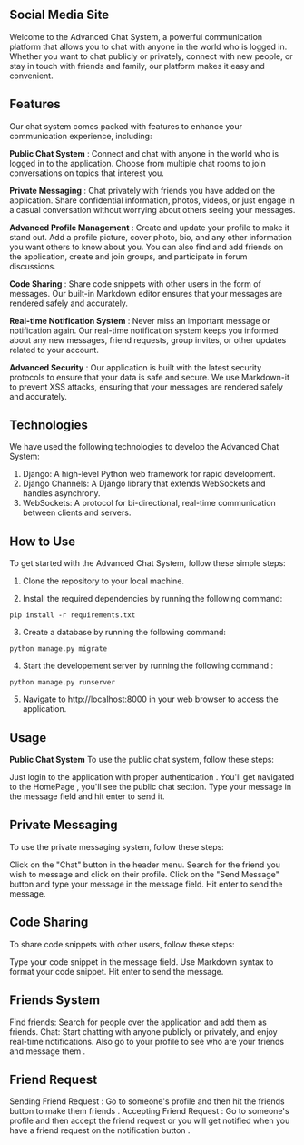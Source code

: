 ## **Social Media Site**

Welcome to the Advanced Chat System, a powerful communication platform that allows you to chat with anyone in the world who is logged in. Whether you want to chat publicly or privately, connect with new people, or stay in touch with friends and family, our platform makes it easy and convenient.

## Features

Our chat system comes packed with features to enhance your communication experience, including:

**Public Chat System** : Connect and chat with anyone in the world who is logged in to the application. Choose from multiple chat rooms to join conversations on topics that interest you.

**Private Messaging** : Chat privately with friends you have added on the application. Share confidential information, photos, videos, or just engage in a casual conversation without worrying about others seeing your messages.

**Advanced Profile Management** : Create and update your profile to make it stand out. Add a profile picture, cover photo, bio, and any other information you want others to know about you. You can also find and add friends on the application, create and join groups, and participate in forum discussions.

**Code Sharing** : Share code snippets with other users in the form of messages. Our built-in Markdown editor ensures that your messages are rendered safely and accurately.

**Real-time Notification System** : Never miss an important message or notification again. Our real-time notification system keeps you informed about any new messages, friend requests, group invites, or other updates related to your account.

**Advanced Security** : Our application is built with the latest security protocols to ensure that your data is safe and secure. We use Markdown-it to prevent XSS attacks, ensuring that your messages are rendered safely and accurately.

## Technologies

We have used the following technologies to develop the Advanced Chat System:

1. Django: A high-level Python web framework for rapid development.
2. Django Channels: A Django library that extends WebSockets and handles asynchrony.
3. WebSockets: A protocol for bi-directional, real-time communication between clients and servers.
  ## How to Use

To get started with the Advanced Chat System, follow these simple steps:

1. Clone the repository to your local machine.

2. Install the required dependencies by running the following command:
```
pip install -r requirements.txt
```
3. Create a database by running the following command:
```
python manage.py migrate
```
4. Start the developement server by running the following command : 

```
python manage.py runserver
```
5. Navigate to http://localhost:8000 in your web browser to access the application.

## Usage
**Public Chat System**
To use the public chat system, follow these steps:

Just login to the application with proper authentication . 
You'll get navigated to the HomePage , you'll see the  public chat section.
Type your message in the message field and hit enter to send it.

## Private Messaging
To use the private messaging system, follow these steps:

Click on the "Chat" button in the header menu.
Search for the friend you wish to message and click on their profile.
Click on the "Send Message" button and type your message in the message field.
Hit enter to send the message.

## Code Sharing
To share code snippets with other users, follow these steps:

Type your code snippet in the message field.
Use Markdown syntax to format your code snippet.
Hit enter to send the message.

## Friends System
Find friends: Search for people over the application and add them as friends.
Chat: Start chatting with anyone publicly or privately, and enjoy real-time notifications.
Also go to your profile to see who are your friends and message them . 

## Friend Request
Sending Friend Request : Go to someone's profile and then hit the friends button to make them friends .
Accepting Friend Request : Go to someone's profile and then accept the friend request or you will get notified when you have a friend request on the notification button . 
